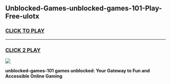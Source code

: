 
## Unblocked-Games-unblocked-games-101-Play-Free-ulotx
<h3>
<a href="https://premium76.site?title=unblocked-games-101&ref=18A1">CLICK TO PLAY</a></h3>
<hr>

<h3>
<a href="https://premium76.site?title=unblocked-games-101&ref=18A1">CLICK 2 PLAY</a>
  
</h3>

<a href="https://premium76.site?title=unblocked-games-101&ref=18A1"><img src="https://clearcache.store/games.png"></a>


**unblocked-games-101 games unblocked: Your Gateway to Fun and Accessible Online Gaming**
